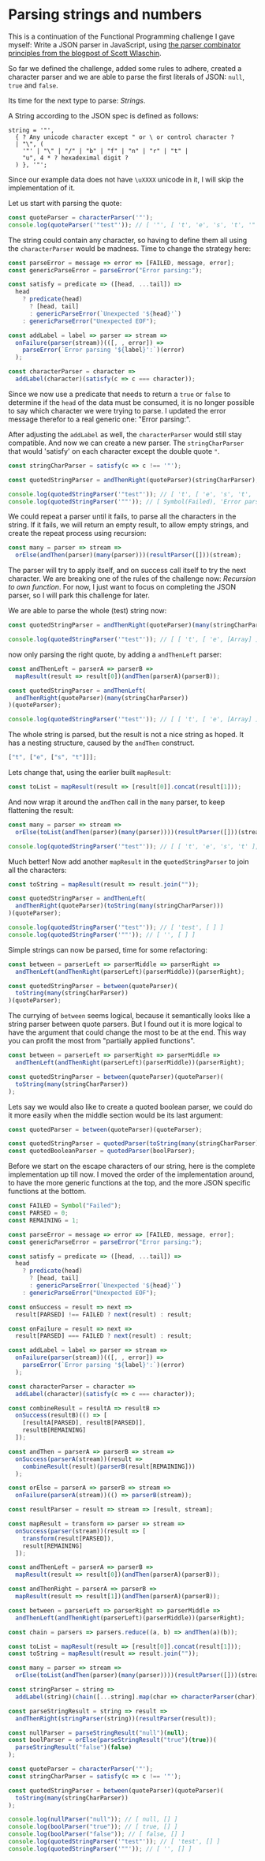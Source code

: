 # Parsing strings and numbers

This is a continuation of the Functional Programming challenge I gave myself:
Write a JSON parser in JavaScript, using
[the parser combinator principles from the blogpost of Scott Wlaschin](https://fsharpforfunandprofit.com/posts/understanding-parser-combinators/).

So far we defined the challenge, added some rules to adhere, created a character
parser and we are able to parse the first literals of JSON: `null`, `true` and
`false`.

Its time for the next type to parse: _Strings_.

A String according to the JSON spec is defined as follows:

```ebnf
string = '"',
  { ? Any unicode character except " or \ or control character ?
  | "\", (
    '"' | "\" | "/" | "b" | "f" | "n" | "r" | "t" |
    "u", 4 * ? hexadeximal digit ?
  ) }, '"';
```

Since our example data does not have `\uXXXX` unicode in it, I will skip the
implementation of it.

Let us start with parsing the quote:

```javascript
const quoteParser = characterParser('"');
console.log(quoteParser('"test"')); // [ '"', [ 't', 'e', 's', 't', '"' ] ]
```

The string could contain any character, so having to define them all using the
`characterParser` would be madness. Time to change the strategy here:

```javascript
const parseError = message => error => [FAILED, message, error];
const genericParseError = parseError("Error parsing:");

const satisfy = predicate => ([head, ...tail]) =>
  head
    ? predicate(head)
      ? [head, tail]
      : genericParseError(`Unexpected '${head}'`)
    : genericParseError("Unexpected EOF");

const addLabel = label => parser => stream =>
  onFailure(parser(stream))(([, , error]) =>
    parseError(`Error parsing '${label}':`)(error)
  );

const characterParser = character =>
  addLabel(character)(satisfy(c => c === character));
```

Since we now use a predicate that needs to return a `true` or `false` to
determine if the `head` of the data must be consumed, it is no longer possible
to say which character we were trying to parse. I updated the error message
therefor to a real generic one: "Error parsing:".

After adjusting the `addLabel` as well, the `characterParser` would still stay
compatible. And now we can create a new parser. The `stringCharParser` that
would 'satisfy' on each character except the double quote `"`.

```javascript
const stringCharParser = satisfy(c => c !== '"');

const quotedStringParser = andThenRight(quoteParser)(stringCharParser);

console.log(quotedStringParser('"test"')); // [ 't', [ 'e', 's', 't', '"' ] ]
console.log(quotedStringParser('""')); // [ Symbol(Failed), 'Error parsing:', `Unexpected '"'` ]
```

We could repeat a parser until it fails, to parse all the characters in the
string. If it fails, we will return an empty result, to allow empty strings, and
create the repeat process using recursion:

```javascript
const many = parser => stream =>
  orElse(andThen(parser)(many(parser)))(resultParser([]))(stream);
```

The parser will try to apply itself, and on success call itself to try the next
character. We are breaking one of the rules of the challenge now: _Recursion to
own function_. For now, I just want to focus on completing the JSON parser, so I
will park this challenge for later.

We are able to parse the whole (test) string now:

```javascript
const quotedStringParser = andThenRight(quoteParser)(many(stringCharParser));

console.log(quotedStringParser('"test"')); // [ [ 't', [ 'e', [Array] ] ], [ '"' ] ]
```

now only parsing the right quote, by adding a `andThenLeft` parser:

```javascript
const andThenLeft = parserA => parserB =>
  mapResult(result => result[0])(andThen(parserA)(parserB));

const quotedStringParser = andThenLeft(
  andThenRight(quoteParser)(many(stringCharParser))
)(quoteParser);

console.log(quotedStringParser('"test"')); // [ [ 't', [ 'e', [Array] ] ], [] ]
```

The whole string is parsed, but the result is not a nice string as hoped. It has
a nesting structure, caused by the `andThen` construct.

```javascript
["t", ["e", ["s", "t"]]];
```

Lets change that, using the earlier built `mapResult`:

```javascript
const toList = mapResult(result => [result[0]].concat(result[1]));
```

And now wrap it around the `andThen` call in the `many` parser, to keep
flattening the result:

```javascript
const many = parser => stream =>
  orElse(toList(andThen(parser)(many(parser))))(resultParser([]))(stream);

console.log(quotedStringParser('"test"')); // [ [ 't', 'e', 's', 't' ], [] ]
```

Much better! Now add another `mapResult` in the `quotedStringParser` to join all
the characters:

```javascript
const toString = mapResult(result => result.join(""));

const quotedStringParser = andThenLeft(
  andThenRight(quoteParser)(toString(many(stringCharParser)))
)(quoteParser);

console.log(quotedStringParser('"test"')); // [ 'test', [ ] ]
console.log(quotedStringParser('""')); // [ '', [ ] ]
```

Simple strings can now be parsed, time for some refactoring:

```javascript
const between = parserLeft => parserMiddle => parserRight =>
  andThenLeft(andThenRight(parserLeft)(parserMiddle))(parserRight);

const quotedStringParser = between(quoteParser)(
  toString(many(stringCharParser))
)(quoteParser);
```

The currying of `between` seems logical, because it semantically looks like a
string parser between quote parsers. But I found out it is more logical to have
the argument that could change the most to be at the end. This way you can
profit the most from "partially applied functions".

```javascript
const between = parserLeft => parserRight => parserMiddle =>
  andThenLeft(andThenRight(parserLeft)(parserMiddle))(parserRight);

const quotedStringParser = between(quoteParser)(quoteParser)(
  toString(many(stringCharParser))
);
```

Lets say we would also like to create a quoted boolean parser, we could do it
more easily when the middle section would be its last argument:

```javascript
const quotedParser = between(quoteParser)(quoteParser);

const quotedStringParser = quotedParser(toString(many(stringCharParser)));
const quotedBooleanParser = quotedParser(boolParser);
```

Before we start on the escape characters of our string, here is the complete
implementation up till now. I moved the order of the implementation around, to
have the more generic functions at the top, and the more JSON specific functions
at the bottom.

```javascript
const FAILED = Symbol("Failed");
const PARSED = 0;
const REMAINING = 1;

const parseError = message => error => [FAILED, message, error];
const genericParseError = parseError("Error parsing:");

const satisfy = predicate => ([head, ...tail]) =>
  head
    ? predicate(head)
      ? [head, tail]
      : genericParseError(`Unexpected '${head}'`)
    : genericParseError("Unexpected EOF");

const onSuccess = result => next =>
  result[PARSED] !== FAILED ? next(result) : result;

const onFailure = result => next =>
  result[PARSED] === FAILED ? next(result) : result;

const addLabel = label => parser => stream =>
  onFailure(parser(stream))(([, , error]) =>
    parseError(`Error parsing '${label}':`)(error)
  );

const characterParser = character =>
  addLabel(character)(satisfy(c => c === character));

const combineResult = resultA => resultB =>
  onSuccess(resultB)(() => [
    [resultA[PARSED], resultB[PARSED]],
    resultB[REMAINING]
  ]);

const andThen = parserA => parserB => stream =>
  onSuccess(parserA(stream))(result =>
    combineResult(result)(parserB(result[REMAINING]))
  );

const orElse = parserA => parserB => stream =>
  onFailure(parserA(stream))(() => parserB(stream));

const resultParser = result => stream => [result, stream];

const mapResult = transform => parser => stream =>
  onSuccess(parser(stream))(result => [
    transform(result[PARSED]),
    result[REMAINING]
  ]);

const andThenLeft = parserA => parserB =>
  mapResult(result => result[0])(andThen(parserA)(parserB));

const andThenRight = parserA => parserB =>
  mapResult(result => result[1])(andThen(parserA)(parserB));

const between = parserLeft => parserRight => parserMiddle =>
  andThenLeft(andThenRight(parserLeft)(parserMiddle))(parserRight);

const chain = parsers => parsers.reduce((a, b) => andThen(a)(b));

const toList = mapResult(result => [result[0]].concat(result[1]));
const toString = mapResult(result => result.join(""));

const many = parser => stream =>
  orElse(toList(andThen(parser)(many(parser))))(resultParser([]))(stream);

const stringParser = string =>
  addLabel(string)(chain([...string].map(char => characterParser(char))));

const parseStringResult = string => result =>
  andThenRight(stringParser(string))(resultParser(result));

const nullParser = parseStringResult("null")(null);
const boolParser = orElse(parseStringResult("true")(true))(
  parseStringResult("false")(false)
);

const quoteParser = characterParser('"');
const stringCharParser = satisfy(c => c !== '"');

const quotedStringParser = between(quoteParser)(quoteParser)(
  toString(many(stringCharParser))
);

console.log(nullParser("null")); // [ null, [] ]
console.log(boolParser("true")); // [ true, [] ]
console.log(boolParser("false")); // [ false, [] ]
console.log(quotedStringParser('"test"')); // [ 'test', [] ]
console.log(quotedStringParser('""')); // [ '', [] ]
```
